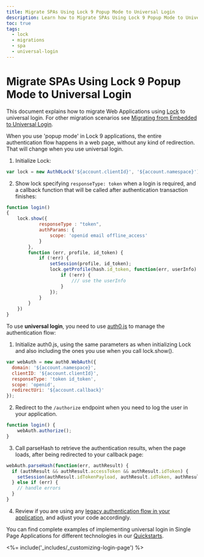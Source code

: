 ```yaml
---
title: Migrate SPAs Using Lock 9 Popup Mode to Universal Login
description: Learn how to Migrate SPAs Using Lock 9 Popup Mode to Universal Login
toc: true
tags:
  - lock
  - migrations
  - spa
  - universal-login
---
```

# Migrate SPAs Using Lock 9 Popup Mode to Universal Login

This document explains how to migrate Web Applications using [Lock](/libraries/lock) to universal login. For other migration scenarios see [Migrating from Embedded to Universal Login](/guides/login/migration-embedded-universal).

When you use 'popup mode' in Lock 9 applications, the entire authentication flow happens in a web page, without any kind of redirection. That will change when you use universal login.

1. Initialize Lock:

```js
var lock = new Auth0Lock('${account.clientId}', '${account.namespace}');
```

2. Show lock specifying `responseType: token` when a login is required, and a callback function that will be called after authentication transaction finishes:

```js
function login()
{
    lock.show({
            responseType : "token",
            authParams: {
                scope: 'openid email offline_access'
            }
        },
        function (err, profile, id_token) {
            if (!err) {
                setSession(profile, id_token);
                lock.getProfile(hash.id_token, function(err, userInfo) {
                    if (!err) {
                        /// use the userInfo
                    }
                });
            }
        }
    })
}
```

To use **universal login**, you need to use [auth0.js](/libraries/auth0js) to manage the authentication flow:

1. Initialize auth0.js, using the same parameters as when initializing Lock and also including the ones you use when you call lock.show(). 

```js
var webAuth = new auth0.WebAuth({
  domain: '${account.namespace}',
  clientID: '${account.clientId}',
  responseType: 'token id_token',
  scope: 'openid',
  redirectUri: '${account.callback}'
});
```

2. Redirect to the `/authorize` endpoint when you need to log the user in your application.

```js
function login() {
    webAuth.authorize();
}
```

3. Call parseHash to retrieve the authentication results, when the page loads, after being redirected to your callback page:

```js
webAuth.parseHash(function(err, authResult) {
  if (authResult && authResult.accessToken && authResult.idToken) {
    setSession(authResult.idTokenPayload, authResult.idToken, authResult.accessToken);
  } else if (err) {
    // handle errors
  }
}
```

4. Review if you are using any [legacy authentication flow in your application](guides/migration-legacy-flows), and adjust your code accordingly.

You can find complete examples of implementing universal login in Single Page Applications for different technologies in our [Quickstarts](/quickstart/spa).

<%= include('_includes/_customizing-login-page') %>
